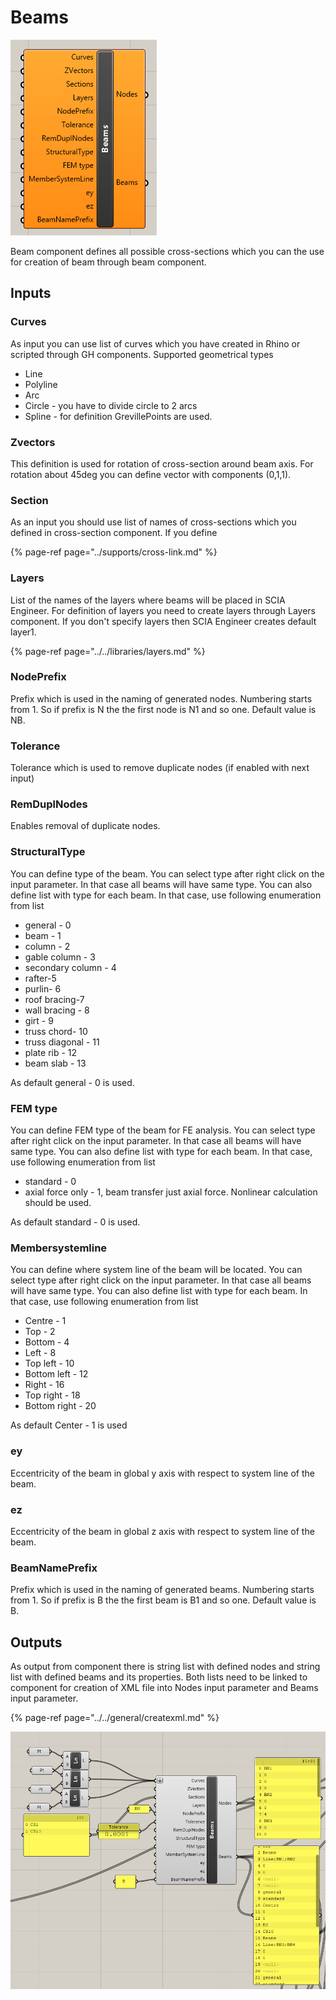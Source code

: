 # Beams

![Beam component](../../../../.gitbook/assets/beamcomponent.png)

Beam component defines all possible cross-sections which you can the use for creation of beam through beam component.

## Inputs

### Curves

As input you can use list of curves which you have created in Rhino or scripted through GH components. Supported geometrical types

* Line
* Polyline
* Arc
* Circle - you have to divide circle to 2 arcs
* Spline - for definition GrevillePoints are used.

### Zvectors

This definition is used for rotation of cross-section around beam axis. For rotation about 45deg you can define vector with components \(0,1,1\).

### Section

As an input you should use list of names of cross-sections which you defined in cross-section component. If you define 

{% page-ref page="../supports/cross-link.md" %}

### Layers

List of the names of the layers where beams will be placed in SCIA Engineer. For definition of layers you need to create layers through Layers component. If you don't specify layers then SCIA Engineer creates default layer1.

{% page-ref page="../../libraries/layers.md" %}

### NodePrefix

Prefix which is used in the naming of generated nodes. Numbering starts from 1. So if prefix is N the the first node is N1 and so one. Default value is NB.

### Tolerance

Tolerance which is used to remove duplicate nodes \(if enabled with next input\)

### RemDuplNodes

Enables removal of duplicate nodes.

### StructuralType

You can define type of the beam. You can select type after right click on the input parameter. In that case all beams will have same type. You can also define list with type for each beam. In that case, use following enumeration from list

* general - 0
* beam - 1
* column - 2
* gable column - 3
* secondary column - 4
* rafter-5
* purlin- 6
* roof bracing-7
* wall bracing - 8
* girt - 9
* truss chord- 10
* truss diagonal - 11
* plate rib - 12
* beam slab - 13

As default general - 0 is used.

### FEM type

You can define FEM type of the beam for FE analysis.  You can select type after right click on the input parameter. In that case all beams will have same type. You can also define list with type for each beam. In that case, use following enumeration from list

* standard - 0
* axial force only - 1,  beam transfer just axial force. Nonlinear calculation should be used.

As default standard - 0 is used.

### Membersystemline

You can define where system line of the beam will be located.   You can select type after right click on the input parameter. In that case all beams will have same type. You can also define list with type for each beam. In that case, use following enumeration from list

* Centre - 1
* Top - 2
* Bottom - 4
* Left - 8
* Top left - 10
* Bottom left - 12
* Right - 16
* Top right - 18
* Bottom right - 20

As default Center - 1 is used

### ey

Eccentricity of the beam in global y axis with respect to system line of the beam.

### ez

Eccentricity of the beam in global z axis with respect to system line of the beam.

### BeamNamePrefix

Prefix which is used in the naming of generated beams. Numbering starts from 1. So if prefix is B the the first beam is B1 and so one. Default value is B.

## Outputs

As output from component there is string list with defined nodes and string list with defined beams and its properties. Both lists need to be linked to component for creation of XML file into Nodes input parameter and Beams input parameter.

{% page-ref page="../../general/createxml.md" %}

![](../../../../.gitbook/assets/examplebeamcomponent.png)



